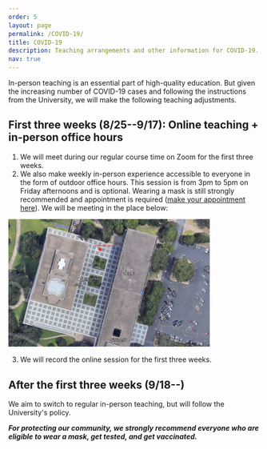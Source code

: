 ```yaml
---
order: 5
layout: page
permalink: /COVID-19/
title: COVID-19
description: Teaching arrangements and other information for COVID-19.
nav: true
---
```


In-person teaching is an essential part of high-quality education. But given the increasing number of COVID-19 cases and following the instructions from the University, we will make the following teaching adjustments.

## First three weeks (8/25--9/17): Online teaching + in-person office hours

1. We will meet during our regular course time on Zoom for the first three weeks. 
2. We also make weekly in-person experience accessible to everyone in the form of outdoor office hours. This session is from 3pm to 5pm on Friday afternoons and is optional. Wearing a mask is still strongly recommended and appointment is required ([make your appointment here](#)). We will be meeting in the place below:

<img src="/assets/img/office_hour.JPG" alt="place for outdoor office hours" width="80%"/>

3. We will record the online session for the first three weeks.

## After the first three weeks (9/18--)

We aim to switch to regular in-person teaching, but will follow the University's policy.

**_For protecting our community, we strongly recommend everyone who are eligible to wear a mask, get tested, and get vaccinated._**